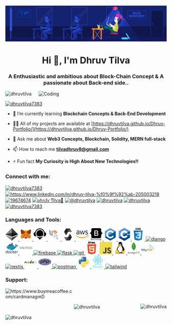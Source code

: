 ![logo](https://github.com/DhruvTilva/DhruvTilva/blob/main/cover.jpg)
<h1 align="center">Hi 👋, I'm Dhruv Tilva</h1>
<h3 align="center">A Enthusiastic and ambitious about Block-Chain Concept & A passionate about Back-end side..</h3>
<img align="right" alt="Coding" width="400" src="https://cdn.dribbble.com/users/1187836/screenshots/6539429/programer.gif">

<p align="left"> <img src="https://komarev.com/ghpvc/?username=dhruvtilva&label=Profile%20views&color=0e75b6&style=flat" alt="dhruvtilva" /> </p>



<p align="left"> <a href="https://twitter.com/dhruvtilva7383" target="blank"><img src="https://img.shields.io/twitter/follow/dhruvtilva7383?logo=twitter&style=for-the-badge" alt="dhruvtilva7383" /></a> </p>

- 🌱 I’m currently learning **Blockchain Concepts & Back-End Development**

- 👨‍💻 All of my projects are available at [https://dhruvtilva.github.io/Dhruv-Portfolio/](https://dhruvtilva.github.io/Dhruv-Portfolio/)

- 💬 Ask me about **Web3 Concepts, Blockchain, Solidity, MERN full-stack**

- 📫 How to reach me **tilvadhruv8@gmail.com**

- ⚡ Fun fact **My Curiosity is High About New Technologies!!**

<h3 align="left">Connect with me:</h3>
<p align="left">
<a href="https://twitter.com/dhruvtilva7383" target="blank"><img align="center" src="https://raw.githubusercontent.com/rahuldkjain/github-profile-readme-generator/master/src/images/icons/Social/twitter.svg" alt="dhruvtilva7383" height="30" width="40" /></a>
<a href="https://linkedin.com/in/https://www.linkedin.com/in/dhruv-tilva-%f0%9f%92%ab-205003218" target="blank"><img align="center" src="https://raw.githubusercontent.com/rahuldkjain/github-profile-readme-generator/master/src/images/icons/Social/linked-in-alt.svg" alt="https://www.linkedin.com/in/dhruv-tilva-%f0%9f%92%ab-205003218" height="30" width="40" /></a>
<a href="https://stackoverflow.com/users/19674674" target="blank"><img align="center" src="https://raw.githubusercontent.com/rahuldkjain/github-profile-readme-generator/master/src/images/icons/Social/stack-overflow.svg" alt="19674674" height="30" width="40" /></a>
<a href="https://instagram.com/ꭰհɾմѵ ͳìӏѵą💫" target="blank"><img align="center" src="https://raw.githubusercontent.com/rahuldkjain/github-profile-readme-generator/master/src/images/icons/Social/instagram.svg" alt="ꭰհɾմѵ ͳìӏѵą💫" height="30" width="40" /></a>
<a href="https://medium.com/@dhruvtilva" target="blank"><img align="center" src="https://raw.githubusercontent.com/rahuldkjain/github-profile-readme-generator/master/src/images/icons/Social/medium.svg" alt="@dhruvtilva" height="30" width="40" /></a>
<a href="https://www.hackerrank.com/dhruvtilva" target="blank"><img align="center" src="https://raw.githubusercontent.com/rahuldkjain/github-profile-readme-generator/master/src/images/icons/Social/hackerrank.svg" alt="dhruvtilva" height="30" width="40" /></a>
<a href="https://www.leetcode.com/dhruvtilva" target="blank"><img align="center" src="https://raw.githubusercontent.com/rahuldkjain/github-profile-readme-generator/master/src/images/icons/Social/leet-code.svg" alt="dhruvtilva" height="30" width="40" /></a>
<a href="https://auth.geeksforgeeks.org/user/dhruvtilva7383" target="blank"><img align="center" src="https://raw.githubusercontent.com/rahuldkjain/github-profile-readme-generator/master/src/images/icons/Social/geeks-for-geeks.svg" alt="dhruvtilva7383" height="30" width="40" /></a>
</p>

<h3 align="left">Languages and Tools:</h3>
<p align="left"><a href="https://ethereum.org/en/developers/"> <img src="https://github.com/DhruvTilva/DhruvTilva/blob/main/etherium.png" alt="aws" width="40" height="40"/> </a>
<a href="https://metamask.io/"> <img src="https://github.com/DhruvTilva/DhruvTilva/blob/main/metamask.png" alt="aws" width="40" height="40"/> </a>
<a href="https://remix.ethereum.org/"> <img src="https://github.com/DhruvTilva/DhruvTilva/blob/main/remix.png" alt="aws" width="40" height="40"/> </a>
<a href="https://web3js.org/#/"> <img src="https://github.com/DhruvTilva/DhruvTilva/blob/main/web3%20js.png" alt="aws" width="40" height="40"/> </a>
<a href="https://www.tutorialspoint.com/solidity/index.htm"> <img src="https://github.com/DhruvTilva/DhruvTilva/blob/main/solidity.png" alt="aws" width="40" height="40"/> </a>
<a href="https://aws.amazon.com" target="_blank" rel="noreferrer"> <img src="https://raw.githubusercontent.com/devicons/devicon/master/icons/amazonwebservices/amazonwebservices-original-wordmark.svg" alt="aws" width="40" height="40"/> </a> <a href="https://getbootstrap.com" target="_blank" rel="noreferrer"> <img src="https://raw.githubusercontent.com/devicons/devicon/master/icons/bootstrap/bootstrap-plain-wordmark.svg" alt="bootstrap" width="40" height="40"/> </a> <a href="https://www.cprogramming.com/" target="_blank" rel="noreferrer"> <img src="https://raw.githubusercontent.com/devicons/devicon/master/icons/c/c-original.svg" alt="c" width="40" height="40"/> </a> <a href="https://www.w3schools.com/cpp/" target="_blank" rel="noreferrer"> <img src="https://raw.githubusercontent.com/devicons/devicon/master/icons/cplusplus/cplusplus-original.svg" alt="cplusplus" width="40" height="40"/> </a> <a href="https://www.w3schools.com/css/" target="_blank" rel="noreferrer"> <img src="https://raw.githubusercontent.com/devicons/devicon/master/icons/css3/css3-original-wordmark.svg" alt="css3" width="40" height="40"/> </a> <a href="https://www.djangoproject.com/" target="_blank" rel="noreferrer"> <img src="https://cdn.worldvectorlogo.com/logos/django.svg" alt="django" width="40" height="40"/> </a> <a href="https://www.docker.com/" target="_blank" rel="noreferrer"> <img src="https://raw.githubusercontent.com/devicons/devicon/master/icons/docker/docker-original-wordmark.svg" alt="docker" width="40" height="40"/> </a> <a href="https://expressjs.com" target="_blank" rel="noreferrer"> <img src="https://raw.githubusercontent.com/devicons/devicon/master/icons/express/express-original-wordmark.svg" alt="express" width="40" height="40"/> </a> <a href="https://firebase.google.com/" target="_blank" rel="noreferrer"> <img src="https://www.vectorlogo.zone/logos/firebase/firebase-icon.svg" alt="firebase" width="40" height="40"/> </a> <a href="https://flask.palletsprojects.com/" target="_blank" rel="noreferrer"> <img src="https://www.vectorlogo.zone/logos/pocoo_flask/pocoo_flask-icon.svg" alt="flask" width="40" height="40"/> </a> <a href="https://git-scm.com/" target="_blank" rel="noreferrer"> <img src="https://www.vectorlogo.zone/logos/git-scm/git-scm-icon.svg" alt="git" width="40" height="40"/> </a> <a href="https://www.w3.org/html/" target="_blank" rel="noreferrer"> <img src="https://raw.githubusercontent.com/devicons/devicon/master/icons/html5/html5-original-wordmark.svg" alt="html5" width="40" height="40"/> </a> <a href="https://developer.mozilla.org/en-US/docs/Web/JavaScript" target="_blank" rel="noreferrer"> <img src="https://raw.githubusercontent.com/devicons/devicon/master/icons/javascript/javascript-original.svg" alt="javascript" width="40" height="40"/> </a> <a href="https://www.linux.org/" target="_blank" rel="noreferrer"> <img src="https://raw.githubusercontent.com/devicons/devicon/master/icons/linux/linux-original.svg" alt="linux" width="40" height="40"/> </a> <a href="https://www.mongodb.com/" target="_blank" rel="noreferrer"> <img src="https://raw.githubusercontent.com/devicons/devicon/master/icons/mongodb/mongodb-original-wordmark.svg" alt="mongodb" width="40" height="40"/> </a> <a href="https://www.mysql.com/" target="_blank" rel="noreferrer"> <img src="https://raw.githubusercontent.com/devicons/devicon/master/icons/mysql/mysql-original-wordmark.svg" alt="mysql" width="40" height="40"/> </a> <a href="https://nextjs.org/" target="_blank" rel="noreferrer"> <img src="https://cdn.worldvectorlogo.com/logos/nextjs-2.svg" alt="nextjs" width="40" height="40"/> </a> <a href="https://nodejs.org" target="_blank" rel="noreferrer"> <img src="https://raw.githubusercontent.com/devicons/devicon/master/icons/nodejs/nodejs-original-wordmark.svg" alt="nodejs" width="40" height="40"/> </a> <a href="https://www.php.net" target="_blank" rel="noreferrer"> <img src="https://raw.githubusercontent.com/devicons/devicon/master/icons/php/php-original.svg" alt="php" width="40" height="40"/> </a> <a href="https://postman.com" target="_blank" rel="noreferrer"> <img src="https://www.vectorlogo.zone/logos/getpostman/getpostman-icon.svg" alt="postman" width="40" height="40"/> </a> <a href="https://www.python.org" target="_blank" rel="noreferrer"> <img src="https://raw.githubusercontent.com/devicons/devicon/master/icons/python/python-original.svg" alt="python" width="40" height="40"/> </a> <a href="https://reactjs.org/" target="_blank" rel="noreferrer"> <img src="https://raw.githubusercontent.com/devicons/devicon/master/icons/react/react-original-wordmark.svg" alt="react" width="40" height="40"/> </a> <a href="https://tailwindcss.com/" target="_blank" rel="noreferrer"> <img src="https://www.vectorlogo.zone/logos/tailwindcss/tailwindcss-icon.svg" alt="tailwind" width="40" height="40"/> </a> </p>

<h3 align="left">Support:</h3>
<p><a href="buymeacoffee.com/cardmanagmD"> <img align="left" src="https://cdn.buymeacoffee.com/buttons/v2/default-yellow.png" height="50" width="210" alt="https://www.buymeacoffee.com/cardmanagmD" /></a></p><br><br>

<p><img align="right" src="https://github-readme-stats.vercel.app/api/top-langs?username=dhruvtilva&show_icons=true&locale=en&layout=compact" alt="dhruvtilva" /></p>

<p>&nbsp;<img align="center" src="https://github-readme-stats.vercel.app/api?username=dhruvtilva&show_icons=true&locale=en" alt="dhruvtilva" /></p>

<p><img align="center" src="https://github-readme-streak-stats.herokuapp.com/?user=dhruvtilva&" alt="dhruvtilva" /></p>

